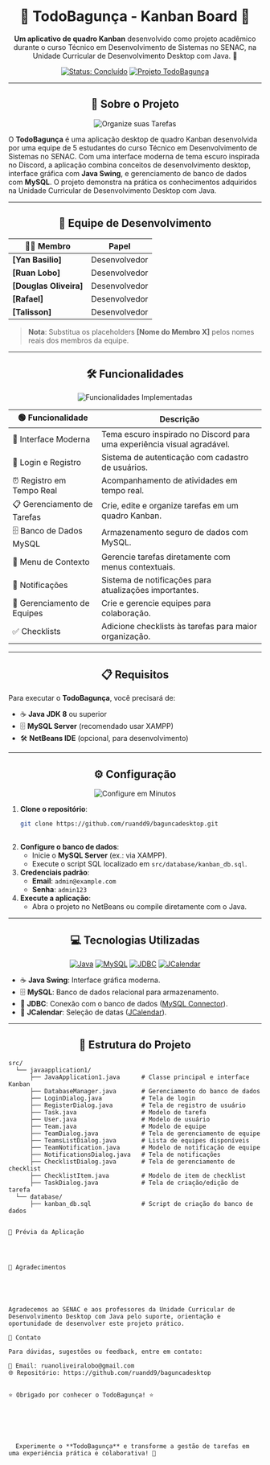 <h1 align="center">🌟 TodoBagunça - Kanban Board 🌟</h1>

<p align="center">
  <strong>Um aplicativo de quadro Kanban</strong> desenvolvido como projeto acadêmico durante o curso Técnico em Desenvolvimento de Sistemas no SENAC, na Unidade Curricular de Desenvolvimento Desktop com Java. 🚀
</p>

<p align="center">
  <a href="https://shields.io"><img src="https://img.shields.io/badge/Status-Concluído-green?style=flat-square" alt="Status: Concluído"></a>
  <a href="https://shields.io"><img src="https://img.shields.io/badge/Projeto-TodoBagunça-orange?style=for-the-badge" alt="Projeto TodoBagunça"></a>
</p>

---

<h2 align="center">📖 Sobre o Projeto</h2>

<p align="center">
  <img src="https://img.shields.io/badge/🔥-Organize_suas_Tarefas-red?style=for-the-badge" alt="Organize suas Tarefas">
</p>

O **TodoBagunça** é uma aplicação desktop de quadro Kanban desenvolvida por uma equipe de 5 estudantes do curso Técnico em Desenvolvimento de Sistemas no SENAC. Com uma interface moderna de tema escuro inspirada no Discord, a aplicação combina conceitos de desenvolvimento desktop, interface gráfica com **Java Swing**, e gerenciamento de banco de dados com **MySQL**. O projeto demonstra na prática os conhecimentos adquiridos na Unidade Curricular de Desenvolvimento Desktop com Java.

---

<h2 align="center">👥 Equipe de Desenvolvimento</h2>

| 🧑‍💻 Membro | Papel |
|-------------|-------|
| **[Yan Basilio]** | Desenvolvedor |
| **[Ruan Lobo]** | Desenvolvedor |
| **[Douglas Oliveira]** | Desenvolvedor |
| **[Rafael]** | Desenvolvedor |
| **[Talisson]** | Desenvolvedor |

> **Nota**: Substitua os placeholders **[Nome do Membro X]** pelos nomes reais dos membros da equipe.

---

<h2 align="center">🛠️ Funcionalidades</h2>

<p align="center">
  <img src="https://img.shields.io/badge/✅-Funcionalidades_Implementadas-blueviolet?style=for-the-badge" alt="Funcionalidades Implementadas">
</p>

| 🟢 Funcionalidade | Descrição |
|-------------------|-----------|
| 🎨 Interface Moderna | Tema escuro inspirado no Discord para uma experiência visual agradável. |
| 🔐 Login e Registro | Sistema de autenticação com cadastro de usuários. |
| ⏰ Registro em Tempo Real | Acompanhamento de atividades em tempo real. |
| 📋 Gerenciamento de Tarefas | Crie, edite e organize tarefas em um quadro Kanban. |
| 🗄️ Banco de Dados MySQL | Armazenamento seguro de dados com MySQL. |
| 📍 Menu de Contexto | Gerencie tarefas diretamente com menus contextuais. |
| 🔔 Notificações | Sistema de notificações para atualizações importantes. |
| 👥 Gerenciamento de Equipes | Crie e gerencie equipes para colaboração. |
| ✅ Checklists | Adicione checklists às tarefas para maior organização. |

---

<h2 align="center">📋 Requisitos</h2>

Para executar o **TodoBagunça**, você precisará de:

- ☕ **Java JDK 8** ou superior
- 🗄️ **MySQL Server** (recomendado usar XAMPP)
- 🛠️ **NetBeans IDE** (opcional, para desenvolvimento)

---

<h2 align="center">⚙️ Configuração</h2>

<p align="center">
  <img src="https://img.shields.io/badge/🚀-Configure_em_Minutos-brightgreen?style=for-the-badge" alt="Configure em Minutos">
</p>

1. **Clone o repositório**:
   ```bash
   git clone https://github.com/ruandd9/baguncadesktop.git
 
2. **Configure o banco de dados**:
   - Inicie o **MySQL Server** (ex.: via XAMPP).
   - Execute o script SQL localizado em `src/database/kanban_db.sql`.
3. **Credenciais padrão**:
   - **Email**: `admin@example.com`
   - **Senha**: `admin123`
4. **Execute a aplicação**:
   - Abra o projeto no NetBeans ou compile diretamente com o Java.

---

<h2 align="center">💻 Tecnologias Utilizadas</h2>

<p align="center">
  <a href="https://shields.io"><img src="https://img.shields.io/badge/Java-007396?style=flat-square&logo=java&logoColor=white" alt="Java"></a>
  <a href="https://shields.io"><img src="https://img.shields.io/badge/MySQL-4479A1?style=flat-square&logo=mysql&logoColor=white" alt="MySQL"></a>
  <a href="https://shields.io"><img src="https://img.shields.io/badge/JDBC-000000?style=flat-square&logo=java&logoColor=white" alt="JDBC"></a>
  <a href="https://shields.io"><img src="https://img.shields.io/badge/JCalendar-FFD700?style=flat-square&logo=java&logoColor=black" alt="JCalendar"></a>
</p>

- ☕ **Java Swing**: Interface gráfica moderna.
- 🗄️ **MySQL**: Banco de dados relacional para armazenamento.
- 🔗 **JDBC**: Conexão com o banco de dados ([MySQL Connector](https://repo1.maven.org/maven2/com/mysql/mysql-connector-j/9.0.0/mysql-connector-j-9.0.0.jar)).
- 📅 **JCalendar**: Seleção de datas ([JCalendar](https://repo1.maven.org/maven2/com/toedter/jcalendar/1.4/jcalendar-1.4.jar)).

---

<h2 align="center">📂 Estrutura do Projeto</h2>

```plaintext
src/
  └── javaapplication1/
      ├── JavaApplication1.java      # Classe principal e interface Kanban
      ├── DatabaseManager.java       # Gerenciamento do banco de dados
      ├── LoginDialog.java           # Tela de login
      ├── RegisterDialog.java        # Tela de registro de usuário
      ├── Task.java                  # Modelo de tarefa
      ├── User.java                  # Modelo de usuário
      ├── Team.java                  # Modelo de equipe
      ├── TeamDialog.java            # Tela de gerenciamento de equipe
      ├── TeamsListDialog.java       # Lista de equipes disponíveis
      ├── TeamNotification.java      # Modelo de notificação de equipe
      ├── NotificationsDialog.java   # Tela de notificações
      ├── ChecklistDialog.java       # Tela de gerenciamento de checklist
      ├── ChecklistItem.java         # Modelo de item de checklist
      ├── TaskDialog.java            # Tela de criação/edição de tarefa
  └── database/
      ├── kanban_db.sql              # Script de criação do banco de dados


📸 Prévia da Aplicação




🙏 Agradecimentos


  


Agradecemos ao SENAC e aos professores da Unidade Curricular de Desenvolvimento Desktop com Java pelo suporte, orientação e oportunidade de desenvolver este projeto prático.

📧 Contato

Para dúvidas, sugestões ou feedback, entre em contato:

📩 Email: ruanoliveiralobo@gmail.com
🌐 Repositório: https://github.com/ruandd9/baguncadesktop


⭐ Obrigado por conhecer o TodoBagunça! ⭐


  



  Experimente o **TodoBagunça** e transforme a gestão de tarefas em uma experiência prática e colaborativa! 🎉

```
